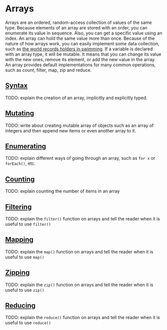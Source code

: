 # Arrays

Arrays are an ordered, random-access collection of values of the same type. Because elements of an array are stored with an order, you can enumerate its value in sequence. Also, you can get a specific value using an index. An array can hold the same value more than once. Because of the nature of how arrays work, you can easily implement some data collection, such as [the world records holders in swimming](https://en.wikipedia.org/wiki/List_of_world_records_in_swimming). If a variable is declared with an array type, it will be mutable. It means that you can change its value with the new ones, remove its element, or add the new value in the array. An array provides default implementations for many common operations, such as count, filter, map, zip and reduce.

## [Syntax](#syntax)

TODO: explain the creation of an array, implicitly and explicitly typed.

## [Mutating](#mutating)

TODO: write about creating mutable array of objects such as an array of integers and then append new items or even another array to it.

## [Enumerating](#enumerating)

TODO: explain different ways of going through an array, such as `for x` or `forEach()`, etc.

## [Counting](#counting)

TODO: explain counting the number of items in an array

## [Filtering](#filtering)

TODO: explain the `filter()` function on arrays and tell the reader when it is useful to use `filter()`

## [Mapping](#mapping)

TODO: explain the `map()` function on arrays and tell the reader when it is useful to use `map()`

## [Zipping](#zipping)

TODO: explain the `zip()` function on arrays and tell the reader when it is useful to use `zip()`

## [Reducing](#reducing)

TODO: explain the `reduce()` function on arrays and tell the reader when it is useful to use `reduce()`
